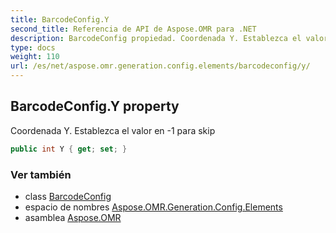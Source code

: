 ```yaml
---
title: BarcodeConfig.Y
second_title: Referencia de API de Aspose.OMR para .NET
description: BarcodeConfig propiedad. Coordenada Y. Establezca el valor en 1 para skip
type: docs
weight: 110
url: /es/net/aspose.omr.generation.config.elements/barcodeconfig/y/
---
```

## BarcodeConfig.Y property

Coordenada Y. Establezca el valor en -1 para skip

```csharp
public int Y { get; set; }
```

### Ver también

* class [BarcodeConfig](../)
* espacio de nombres [Aspose.OMR.Generation.Config.Elements](../../barcodeconfig/)
* asamblea [Aspose.OMR](../../../)


